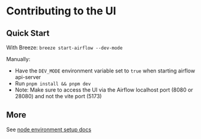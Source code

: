 <!--
 Licensed to the Apache Software Foundation (ASF) under one
 or more contributor license agreements.  See the NOTICE file
 distributed with this work for additional information
 regarding copyright ownership.  The ASF licenses this file
 to you under the Apache License, Version 2.0 (the
 "License"); you may not use this file except in compliance
 with the License.  You may obtain a copy of the License at

   http://www.apache.org/licenses/LICENSE-2.0

 Unless required by applicable law or agreed to in writing,
 software distributed under the License is distributed on an
 "AS IS" BASIS, WITHOUT WARRANTIES OR CONDITIONS OF ANY
 KIND, either express or implied.  See the License for the
 specific language governing permissions and limitations
 under the License.
 -->

# Contributing to the UI

## Quick Start

With Breeze:
`breeze start-airflow --dev-mode`

Manually:

- Have the `DEV_MODE` environment variable set to `true` when starting airflow api-server
- Run `pnpm install && pnpm dev`
- Note: Make sure to access the UI via the Airflow localhost port (8080 or 28080) and not the vite port (5173)

## More

See [node environment setup docs](/contributing-docs/15_node_environment_setup.rst)
